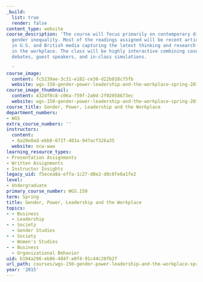 ```yaml
---
_build:
  list: true
  render: false
content_type: website
course_description: 'The course will focus primarily on contemporary discourses concerning
  gender inequality. Most of the readings assigned will be recent articles published
  in U.S. and British media capturing the latest thinking and research on gender inequality
  in the workplace. The class will be highly interactive combining case studies, videos,
  debates, guest speakers, and in-class simulations.

  '
course_image:
  content: fc5239ae-3c31-e182-ce38-d22b018c75fb
  website: wgs-150-gender-power-leadership-and-the-workplace-spring-2015
course_image_thumbnail:
  content: 432df0c8-c06a-759f-2a0d-2f02058673ec
  website: wgs-150-gender-power-leadership-and-the-workplace-spring-2015
course_title: Gender, Power, Leadership and the Workplace
department_numbers:
- WGS
extra_course_numbers: ''
instructors:
  content:
  - 6a28e8ad-ebb8-672f-483a-947acf326a35
  website: ocw-www
learning_resource_types:
- Presentation Assignments
- Written Assignments
- Instructor Insights
legacy_uid: f5ecea8a-effa-1c27-d8e2-d0c0fe6a1fe2
level:
- Undergraduate
primary_course_number: WGS.150
term: Spring
title: Gender, Power, Leadership and the Workplace
topics:
- - Business
  - Leadership
- - Society
  - Gender Studies
- - Society
  - Women's Studies
- - Business
  - Organizational Behavior
uid: b194a296-eb86-484f-a0f4-91c44c20fb2f
url_path: courses/wgs-150-gender-power-leadership-and-the-workplace-spring-2015
year: '2015'
---
```


